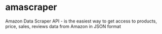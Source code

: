 # amascraper
Amazon Data Scraper API - is the easiest way to get access to products, price, sales, reviews data from Amazon in JSON format
